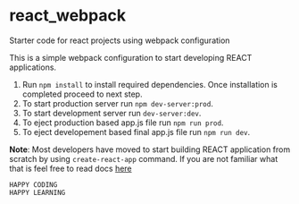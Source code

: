 # react_webpack
Starter code for react projects using webpack configuration

This is a simple webpack configuration to start developing REACT applications. 

1. Run `npm install` to install required dependencies. Once installation is completed proceed to next step.
2. To start production server run `npm dev-server:prod`.
3. To start development server run `dev-server:dev`.
4. To eject production based app.js file run `npm run prod`.
5. To eject developement based final app.js file run `npm run dev`.

**Note**: Most developers have moved to start building REACT application from scratch by using `create-react-app` command. If you are not familiar what that is feel free to read docs [here](https://github.com/facebook/create-react-app)


```
HAPPY CODING
HAPPY LEARNING
```
